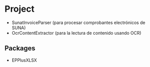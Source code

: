 # Project

- SunatInvoiceParser (para procesar comprobantes electrónicos de SUNA)
- OcrContentExtractor (para la lectura de contenido usando OCR)

## Packages

- EPPlusXLSX
